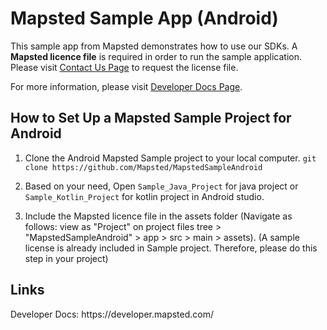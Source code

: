 <h1>Mapsted Sample App (Android)</h1>

This sample app from Mapsted demonstrates how to use our SDKs. A <b>Mapsted licence file</b> is required in order to run the sample application. Please visit <a href="https://mapsted.com/contact-us">Contact Us Page</a> to request the license file.

For more information, please visit <a href="https://developer.mapsted.com/">Developer Docs Page</a>.

<h2>How to Set Up a Mapsted Sample Project for Android</h2>

1. Clone the Android Mapsted Sample project to your local computer. `git clone https://github.com/Mapsted/MapstedSampleAndroid` 

2. Based on your need, Open `Sample_Java_Project` for java project or `Sample_Kotlin_Project` for kotlin project in Android studio.

3. Include the Mapsted licence file in the assets folder (Navigate as follows: view as "Project" on project files tree > "MapstedSampleAndroid" > app > src > main > assets).
   (A sample license is already included in Sample project. Therefore, please do this step in your project)

<h2>Links</h2>
Developer Docs: https://developer.mapsted.com/